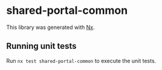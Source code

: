 # shared-portal-common

This library was generated with [Nx](https://nx.dev).

## Running unit tests

Run `nx test shared-portal-common` to execute the unit tests.
